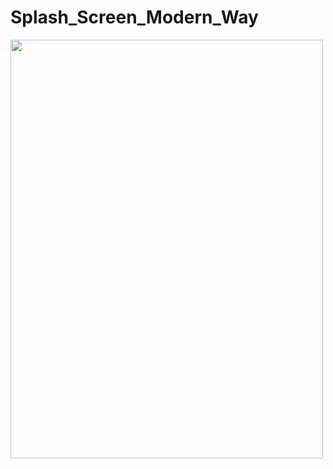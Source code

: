 # Splash_Screen_Modern_Way



<img src="https://user-images.githubusercontent.com/42689087/153151764-0aafeee4-bd8d-4d39-893d-4cb06ad6c92c.gif" width=500 height=670>
